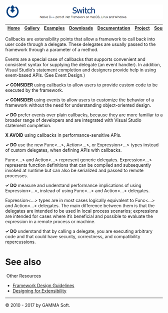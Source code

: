![Switch Header](Images/SwitchNativeC++port.png)

| [Home](Home.md) | [Gallery](Gallery.md) | [Examples](Examples.md) | [Downloads](Downloads.md) | [Documentation](Documentation.md) | [Project](https://sourceforge.net/projects/switchpro) | [Source](https://github.com/gammasoft71/switch) | [License](License.md) | [Contact](Contact.md) | [GAMMA Soft](https://gammasoft71.wixsite.com/gammasoft) |
|-----------------|-----------------------|-------------------------|-------------------------|-----------------------------------|-------------------------------------------------------|-------------------------------------------------|-----------------------|-----------------------|---------------------------------------------------------|

Callbacks are extensibility points that allow a framework to call back into user code through a delegate. These delegates are usually passed to the framework through a parameter of a method.

Events are a special case of callbacks that supports convenient and consistent syntax for supplying the delegate (an event handler). In addition, Visual Studio’s statement completion and designers provide help in using event-based APIs. (See Event Design.)

**✓ CONSIDER** using callbacks to allow users to provide custom code to be executed by the framework.

**✓ CONSIDER** using events to allow users to customize the behavior of a framework without the need for understanding object-oriented design.

**✓ DO** prefer events over plain callbacks, because they are more familiar to a broader range of developers and are integrated with Visual Studio statement completion.

**X AVOID** using callbacks in performance-sensitive APIs.

**✓ DO** use the new Func<...>, Action<...>, or Expression<...> types instead of custom delegates, when defining APIs with callbacks.

Func<...> and Action<...> represent generic delegates. Expression<...> represents function definitions that can be compiled and subsequently invoked at runtime but can also be serialized and passed to remote processes.

**✓ DO** measure and understand performance implications of using Expression<...>, instead of using Func<...> and Action<...> delegates.

Expression<...> types are in most cases logically equivalent to Func<...> and Action<...> delegates. The main difference between them is that the delegates are intended to be used in local process scenarios; expressions are intended for cases where it’s beneficial and possible to evaluate the expression in a remote process or machine.

**✓ DO** understand that by calling a delegate, you are executing arbitrary code and that could have security, correctness, and compatibility repercussions.

# See also
​
Other Resources

* [Framework Design Guidelines](FrameworkDesignGuidelines.md)
* [Designing for Extensibility](DesigningForExtensibility.md)

______________________________________________________________________________________________

© 2010 - 2017 by GAMMA Soft.
